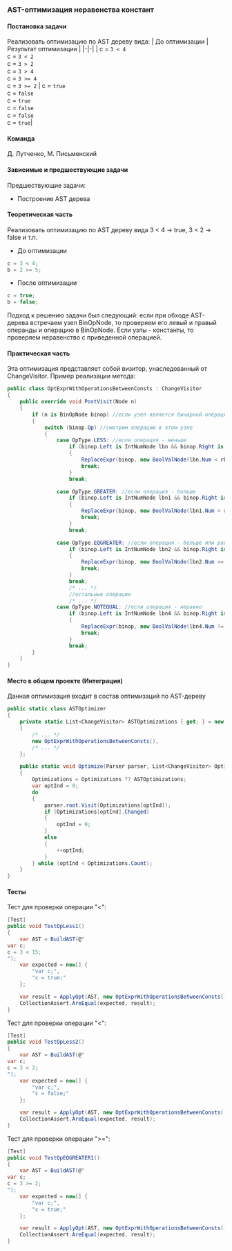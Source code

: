 
### AST-оптимизация неравенства констант
#### Постановка задачи
Реализовать оптимизацию по AST дереву вида:
| До оптимизации | Результат оптимизации |
|-|-|
| c = `3 < 4`  <br>c = `3 < 2`  <br>c = `3 > 2` <br>c = `3 > 4` <br>c = `3 >= 4` <br>c = `3 >= 2` | c = `true`<br>c = `false` <br>c = `true`<br>c = `false`<br>c = `false`<br>c = `true`|


#### Команда
Д. Лутченко, М. Письменский

#### Зависимые и предшествующие задачи
Предшествующие задачи:
* Построение AST дерева


#### Теоретическая часть
Реализовать оптимизацию по AST дереву вида 3 < 4 -> true, 3 < 2 -> false и т.п.

- До оптимизации
```csharp
c = 3 < 4;
b = 2 >= 5;
```
- После оптимизации
```csharp
c = true;
b = false;
```
Подход к решению задачи был следующий: если при обходе AST-дерева встречаем узел BinOpNode, то проверяем его левый и правый операнды и операцию в BinOpNode. Если узлы - константы, то проверяем неравенство с приведенной операцией.

#### Практическая часть
Эта оптимизация представляет собой визитор, унаследованный от ChangeVisitor. Пример реализации метода:

```csharp
public class OptExprWithOperationsBetweenConsts : ChangeVisitor
{
    public override void PostVisit(Node n)
    {
        if (n is BinOpNode binop) //если узел является бинарной операцией
        {
            switch (binop.Op) //смотрим операцию в этом узле
            {
                case OpType.LESS: //если операция - меньше
                    if (binop.Left is IntNumNode lbn && binop.Right is IntNumNode rbn) //проверка констант
                    {
                        ReplaceExpr(binop, new BoolValNode(lbn.Num < rbn.Num));
                        break;
                    }
                    break;

                case OpType.GREATER: //если операция - больше
                    if (binop.Left is IntNumNode lbn1 && binop.Right is IntNumNode rbn1)
                    {
                        ReplaceExpr(binop, new BoolValNode(lbn1.Num > rbn1.Num));
                        break;
                    }
                    break;

                case OpType.EQGREATER: //если операция - больше или равно
                    if (binop.Left is IntNumNode lbn2 && binop.Right is IntNumNode rbn2)
                    {
                        ReplaceExpr(binop, new BoolValNode(lbn2.Num >= rbn2.Num));
                        break;
                    }
                    break;
                    /* ... */ 
                    //остальные операции
                    /* ... */ 
                case OpType.NOTEQUAL: //если операция - неравно
                    if (binop.Left is IntNumNode lbn4 && binop.Right is IntNumNode rbn4)
                    {
                        ReplaceExpr(binop, new BoolValNode(lbn4.Num != rbn4.Num));
                        break;
                    }
                    break;
        }
    }
}
```

#### Место в общем проекте (Интеграция)
Данная оптимизация входит в состав оптимизаций по AST-дереву
```csharp
public static class ASTOptimizer
{
    private static List<ChangeVisitor> ASTOptimizations { get; } = new List<ChangeVisitor>
    {
        /* ... */
        new OptExprWithOperationsBetweenConsts(),
        /* ... */
    };

    public static void Optimize(Parser parser, List<ChangeVisitor> Optimizations = null)
    {
        Optimizations = Optimizations ?? ASTOptimizations;
        var optInd = 0;
        do
        {
            parser.root.Visit(Optimizations[optInd]);
            if (Optimizations[optInd].Changed)
            {
                optInd = 0;
            }
            else
            {
                ++optInd;
            }
        } while (optInd < Optimizations.Count);
    }
}
```

#### Тесты
Тест для проверки операции "<":
```csharp
[Test]
public void TestOpLess1()
{
    var AST = BuildAST(@"
var c;
c = 3 < 15;
");
    var expected = new[] {
        "var c;",
        "c = true;"
    };

    var result = ApplyOpt(AST, new OptExprWithOperationsBetweenConsts());
    CollectionAssert.AreEqual(expected, result);
}
```
Тест для проверки операции "<":
```csharp
[Test]
public void TestOpLess2()
{
    var AST = BuildAST(@"
var c;
c = 3 < 2;
");
    var expected = new[] {
        "var c;",
        "c = false;"
    };

    var result = ApplyOpt(AST, new OptExprWithOperationsBetweenConsts());
    CollectionAssert.AreEqual(expected, result);
}
```
Тест для проверки операции ">=":
```csharp
[Test]
public void TestOpEQGREATER1()
{
    var AST = BuildAST(@"
var c;
c = 3 >= 2;
");
    var expected = new[] {
        "var c;",
        "c = true;"
    };

    var result = ApplyOpt(AST, new OptExprWithOperationsBetweenConsts());
    CollectionAssert.AreEqual(expected, result);
}
```

